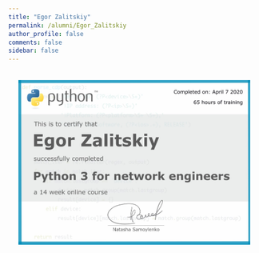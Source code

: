 ```yaml
---
title: "Egor Zalitskiy"
permalink: /alumni/Egor_Zalitskiy
author_profile: false
comments: false
sidebar: false
---
```


<div style="padding: 20px;">
  <img src="https://raw.githubusercontent.com/pyneng/pyneng.github.io/master/alumni/Egor_Zalitskiy.png" alt="Python for network engineers">
</div>

